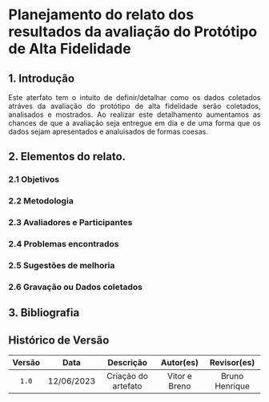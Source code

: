 # Planejamento do relato dos resultados da avaliação do Protótipo de Alta Fidelidade

## 1. Introdução
<p align="justify">
Este aterfato tem o intuito de definir/detalhar como os dados coletados atráves da avaliação do protótipo de alta fidelidade serão coletados, analisados e mostrados. Ao realizar este detalhamento aumentamos as chances de que a avaliação seja entregue em dia e de uma forma que os dados sejam apresentados e analuisados de formas coesas.
</p>

## 2. Elementos do relato.

### 2.1 Objetivos

### 2.2 Metodologia

### 2.3 Avaliadores e Participantes

### 2.4 Problemas encontrados

### 2.5 Sugestões de melhoria

### 2.6 Gravação ou Dados coletados

## 3. Bibliografia

## Histórico de Versão

| Versão |    Data    |               Descrição                | Autor(es) | Revisor(es) |
|:------:|:----------:|:--------------------------------------:|:---------:|:-----------:|
| `1.0`  | 12/06/2023 | Criação do artefato |   Vitor e Breno   |    Bruno Henrique    |